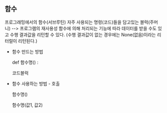 ## 함수
프로그래밍에서의 함수(서브루틴)
자주 사용되는 명령(코드)들을 담고있는 블럭(주머니)  --> 프로그램의 재사용성
함수에 의해 처리되는 기능에 따라 데이터를 받을 수도 있고 수행 결과값을 리턴할 수 있다.
(수행 결과값이 없는 경우에는 None(없음)이라는 리터럴이 리턴된다.)
 
- 함수 만드는 방법 

    def 함수명() :

	코드블럭
- 함수 사용하는 방법 - 호출

    함수명()
    
    함수명(값1, 값2)	